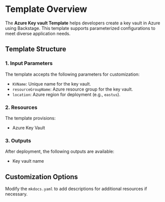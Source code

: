 # Template Overview

The **Azure Key vault Template** helps developers create a key vault in Azure using Backstage. This template supports parameterized configurations to meet diverse application needs.

## Template Structure

### 1. **Input Parameters**
The template accepts the following parameters for customization:
- `KVName`: Unique name for the key vault.
- `resourceGroupName`: Azure resource group for the key vault.
- `location`: Azure region for deployment (e.g., `eastus`).

### 2. **Resources**
The template provisions:
- Azure Key Vault

### 3. **Outputs**
After deployment, the following outputs are available:
- Key vault name

## Customization Options
Modify the `mkdocs.yaml` to add descriptions for additional resources if necessary.
